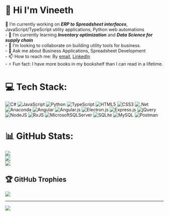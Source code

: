 # 💫 Hi I'm Vineeth
🔭 I’m currently working on ***ERP to Spreadsheet interfaces***, JavaScript/TypeScript utility applications, Python web automations<br>- 🌱 I’m currently learning ***_Inventory optimization_*** and ***_Data Science for supply chain_***<br>- 👯 I’m looking to collaborate on building utility tools for business.<br>- 💬 Ask me about  Business Applications, Spreadsheet Development<br>- 📫 How to reach me: By [email](vineethbabu4424@hotmail.com), [LinkedIn](https://www.linkedin.com/in/vineethbabu)<br>- ⚡ Fun fact: I have more books in my bookshelf than I can read in a lifetime.


# 💻 Tech Stack:
![C#](https://img.shields.io/badge/c%23-%23239120.svg?style=for-the-badge&logo=c-sharp&logoColor=white) ![JavaScript](https://img.shields.io/badge/javascript-%23323330.svg?style=for-the-badge&logo=javascript&logoColor=%23F7DF1E) ![Python](https://img.shields.io/badge/python-3670A0?style=for-the-badge&logo=python&logoColor=ffdd54) ![TypeScript](https://img.shields.io/badge/typescript-%23007ACC.svg?style=for-the-badge&logo=typescript&logoColor=white) ![HTML5](https://img.shields.io/badge/html5-%23E34F26.svg?style=for-the-badge&logo=html5&logoColor=white) ![CSS3](https://img.shields.io/badge/css3-%231572B6.svg?style=for-the-badge&logo=css3&logoColor=white) ![.Net](https://img.shields.io/badge/.NET-5C2D91?style=for-the-badge&logo=.net&logoColor=white) ![Anaconda](https://img.shields.io/badge/Anaconda-%2344A833.svg?style=for-the-badge&logo=anaconda&logoColor=white) ![Angular](https://img.shields.io/badge/angular-%23DD0031.svg?style=for-the-badge&logo=angular&logoColor=white) ![Angular.js](https://img.shields.io/badge/angular.js-%23E23237.svg?style=for-the-badge&logo=angularjs&logoColor=white) ![Electron.js](https://img.shields.io/badge/Electron-191970?style=for-the-badge&logo=Electron&logoColor=white) ![Express.js](https://img.shields.io/badge/express.js-%23404d59.svg?style=for-the-badge&logo=express&logoColor=%2361DAFB) ![jQuery](https://img.shields.io/badge/jquery-%230769AD.svg?style=for-the-badge&logo=jquery&logoColor=white) ![NodeJS](https://img.shields.io/badge/node.js-6DA55F?style=for-the-badge&logo=node.js&logoColor=white) ![RxJS](https://img.shields.io/badge/rxjs-%23B7178C.svg?style=for-the-badge&logo=reactivex&logoColor=white) ![MicrosoftSQLServer](https://img.shields.io/badge/Microsoft%20SQL%20Sever-CC2927?style=for-the-badge&logo=microsoft%20sql%20server&logoColor=white) ![SQLite](https://img.shields.io/badge/sqlite-%2307405e.svg?style=for-the-badge&logo=sqlite&logoColor=white) ![MySQL](https://img.shields.io/badge/mysql-%2300f.svg?style=for-the-badge&logo=mysql&logoColor=white) ![Postman](https://img.shields.io/badge/Postman-FF6C37?style=for-the-badge&logo=postman&logoColor=white)
# 📊 GitHub Stats:
![](https://github-readme-stats.vercel.app/api?username=vineethbabuR&theme=dark&hide_border=false&include_all_commits=false&count_private=true)<br/>
![](https://github-readme-streak-stats.herokuapp.com/?user=vineethbabuR&theme=dark&hide_border=false)<br/>
![](https://github-readme-stats.vercel.app/api/top-langs/?username=vineethbabuR&theme=dark&hide_border=false&include_all_commits=false&count_private=true&layout=compact) 

## 🏆 GitHub Trophies
![](https://github-profile-trophy.vercel.app/?username=vineethbabuR&theme=radical&no-frame=false&no-bg=false&margin-w=4)

---
[![](https://visitcount.itsvg.in/api?id=vineethbabuR&icon=0&color=0)](https://visitcount.itsvg.in)
